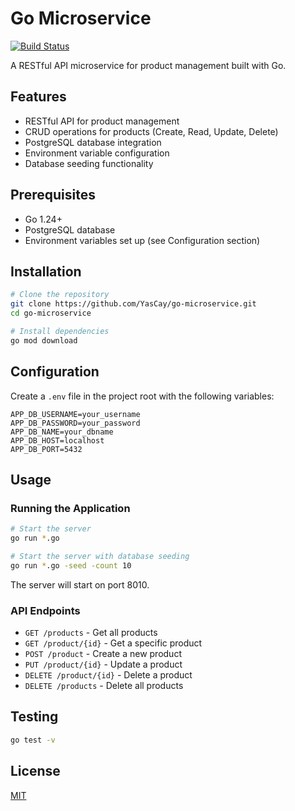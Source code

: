 # Go Microservice

[![Build Status](https://github.com/YasCay/go-microservice/actions/workflows/go.yml/badge.svg)](https://github.com/YasCay/go-microservice/actions/workflows/go.yml)

A RESTful API microservice for product management built with Go.

## Features

- RESTful API for product management
- CRUD operations for products (Create, Read, Update, Delete)
- PostgreSQL database integration
- Environment variable configuration
- Database seeding functionality

## Prerequisites

- Go 1.24+
- PostgreSQL database
- Environment variables set up (see Configuration section)

## Installation

```bash
# Clone the repository
git clone https://github.com/YasCay/go-microservice.git
cd go-microservice

# Install dependencies
go mod download
```

## Configuration

Create a `.env` file in the project root with the following variables:

```
APP_DB_USERNAME=your_username
APP_DB_PASSWORD=your_password
APP_DB_NAME=your_dbname
APP_DB_HOST=localhost
APP_DB_PORT=5432
```

## Usage

### Running the Application

```bash
# Start the server
go run *.go

# Start the server with database seeding
go run *.go -seed -count 10
```

The server will start on port 8010.

### API Endpoints

- `GET /products` - Get all products
- `GET /product/{id}` - Get a specific product
- `POST /product` - Create a new product
- `PUT /product/{id}` - Update a product
- `DELETE /product/{id}` - Delete a product
- `DELETE /products` - Delete all products

## Testing

```bash
go test -v
```

## License

[MIT](LICENSE)